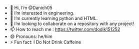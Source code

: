 - 👋 Hi, I’m @Danich05
- 👀 I’m interested in engineering.
- 🌱 I’m currently learning python and HTML.
- 💞️ I’m looking to collaborate on a repository with any project!
- 📫 How to reach me : https://twitter.com/dodik151252
- 😄 Pronouns: he/him
- ⚡ Fun fact: I Do Not Drink Caffeine
